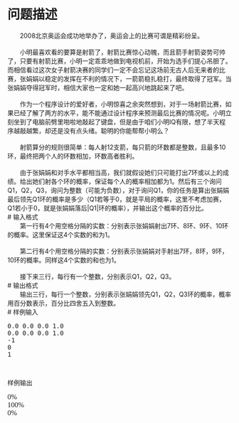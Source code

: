 <div id="pcont1" style="margin-top:20px; display:block;">

# 问题描述

<div class="pdcont">　　2008北京奥运会成功地举办了，奥运会上的比赛可谓是精彩纷呈。<br/>
<br/>
　　小明最喜欢看的要算是射箭了，射箭比赛惊心动魄，而且箭手射箭姿势可帅了，只要有射箭比赛，小明一定乖乖地做到电视机前，开始为选手们提心吊胆了。而相信看过这次女子射箭决赛的同学们一定不会忘记这场前无古人后无来者的比赛，张娟娟以稳定的发挥在不利的情况下，一箭箭稳扎稳打，最终取得了冠军。当张娟娟夺得冠军时，相信大家也一定和她一起高兴地跳起来了吧。<br/>
<br/>
　　作为一个程序设计的爱好者，小明惊喜之余突然想到，对于一场射箭比赛，如果已经了解了两方的水平，能不能通过设计程序来预测最后比赛的情况呢。小明立刻坐到了电脑前劈里啪啦地敲起了键盘，但是由于咱们小明IQ有限，想了半天程序越敲越繁，却还是没有点头绪。聪明的你能帮帮小明么？<br/>
<br/>
　　射箭算分的规则很简单：每人射12支箭，每只箭的环数都是整数，且最多10环，最终把两个人的环数相加，环数高者胜利。<br/>
<br/>
　　由于张娟娟和对手水平都相当高，我们就假设她们只可能打出7环或以上的成绩。给出她们射各个环的概率，保证每个人的概率相加都为1。然后有三个询问Q1，Q2，Q3，询问为整数（可能为负数），对于询问Q1，你的任务是算出张娟娟最后领先Q1环的概率是多少（Q1若等于0，就是平局的概率，这里不考虑加赛，Q1若小于0，就是张娟娟落后|Q1|环的概率），并输出这个概率的百分比。</div>
# 输入格式

<div class="pdcont">　　第一行有4个用空格分隔的实数：分别表示张娟娟射出7环、8环、9环、10环的概率。这里保证这4个实数的和为1。<br/>
<br/>
　　第二行有4个用空格分隔的实数：分别表示张娟娟对手射出7环，8环，9环，10环的概率。同样这4个实数的和也为1。<br/>
<br/>
　　接下来三行，每行有一个整数，分别表示Q1，Q2，Q3。</div>
# 输出格式

<div class="pdcont">　　输出三行，每行一个整数，分别表示张娟娟领先Q1，Q2，Q3环的概率，概率用百分数表示，百分比四舍五入到整数。</div>
# 样例输入

<pre class="pddata">0.0 0.0 0.0 1.0
0.0 0.0 0.0 1.0
-1
0
1</pre>
<p></p>
<br/><p></p><p class="subtitle">样例输出</p><p class="probcontent">
</p><p><font face="Times New Roman" size="3"></font></p><pre><font face="Times New Roman" size="3">0%
100%
0%</font></pre>
<p></p>
<br/>



</div>